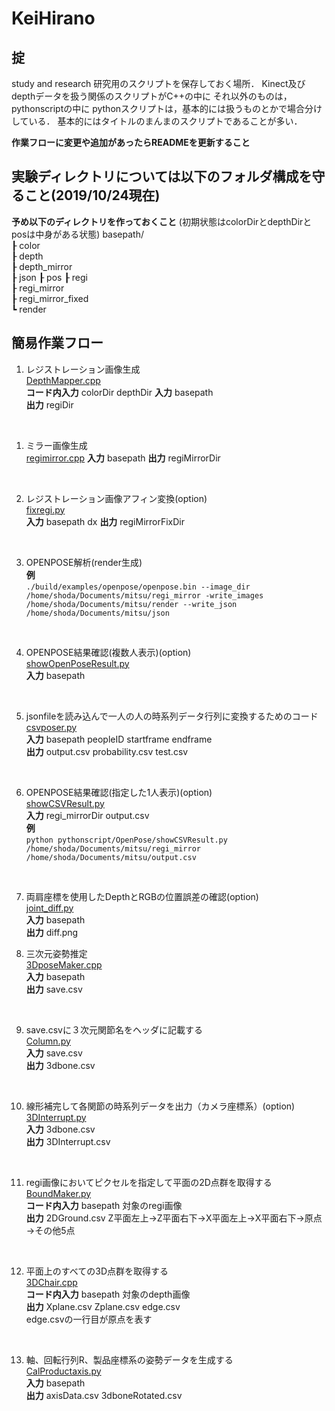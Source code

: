 # KeiHirano

## 掟
study and research
研究用のスクリプトを保存しておく場所．
Kinect及びdepthデータを扱う関係のスクリプトがC++の中に
それ以外のものは，pythonscriptの中に
pythonスクリプトは，基本的には扱うものとかで場合分けしている．
基本的にはタイトルのまんまのスクリプトであることが多い．

__作業フローに変更や追加があったらREADMEを更新すること__

## 実験ディレクトリについては以下のフォルダ構成を守ること(2019/10/24現在)
__予め以下のディレクトリを作っておくこと__
(初期状態はcolorDirとdepthDirとposは中身がある状態)
basepath/  
┠  color  
┠  depth  
┠  depth_mirror  
┠  json
┠  pos
┠  regi  
┠  regi_mirror  
┠  regi_mirror_fixed  
┗  render

## 簡易作業フロー 
 
1. レジストレーション画像生成  
[DepthMapper.cpp](C++script/DepthMapper.cpp)    
__コード内入力__ colorDir depthDir
__入力__ basepath  
__出力__ regiDir 
<br>

1. ミラー画像生成  
[regimirror.cpp](regimirror) 
__入力__ basepath
__出力__ regiMirrorDir 
<br>

2. レジストレーション画像アフィン変換(option)  
[fixregi.py](pythonscript/ImageTool/fixregi.py)  
__入力__ basepath dx
__出力__ regiMirrorFixDir  
<br>

3. OPENPOSE解析(render生成)   
__例__  
`./build/examples/openpose/openpose.bin --image_dir /home/shoda/Documents/mitsu/regi_mirror -write_images /home/shoda/Documents/mitsu/render --write_json /home/shoda/Documents/mitsu/json`
<br>

4. OPENPOSE結果確認(複数人表示)(option)  
[showOpenPoseResult.py](pythonscript/OpenPose/showOpenPoseResult.py)  
__入力__ basepath  
<br>

5. jsonfileを読み込んで一人の人の時系列データ行列に変換するためのコード  
[csvposer.py](pythonscript/csvpose/csvposer.py)  
__入力__ basepath peopleID startframe endframe  
__出力__ output.csv probability.csv test.csv
<br>

6. OPENPOSE結果確認(指定した1人表示)(option)  
[showCSVResult.py](pythonscript/OpenPose/showCSVResult.py)  
__入力__ regi_mirrorDir output.csv  
__例__   
`python pythonscript/OpenPose/showCSVResult.py /home/shoda/Documents/mitsu/regi_mirror /home/shoda/Documents/mitsu/output.csv`
<br>

7. 両肩座標を使用したDepthとRGBの位置誤差の確認(option)   
[joint_diff.py](pythonscript/ImageTool/joint_diff.py)  
__入力__ basepath  
__出力__ diff.png

8. 三次元姿勢推定  
[3DposeMaker.cpp](C++script/3DPoseMaker.cpp)  
__入力__ basepath  
__出力__ save.csv   
<br>

9. save.csvに３次元関節名をヘッダに記載する  
[Column.py](pythonscript/Liner/Column.py)  
__入力__ save.csv   
__出力__ 3dbone.csv  
<br>

10. 線形補完して各関節の時系列データを出力（カメラ座標系）(option)  
[3DInterrupt.py](pythonscript/Liner/3DInterrupt.py)  
__入力__ 3dbone.csv  
__出力__ 3DInterrupt.csv  
<br>

11. regi画像においてピクセルを指定して平面の2D点群を取得する  
[BoundMaker.py](C++script/BoundMaker.cpp)  
__コード内入力__ basepath 対象のregi画像  
__出力__ 2DGround.csv
Z平面左上→Z平面右下→X平面左上→X平面右下→原点→その他5点  
<br>

12. 平面上のすべての3D点群を取得する  
[3DChair.cpp](C++script/3DChair.cpp)  
__コード内入力__ basepath 対象のdepth画像  
__出力__ Xplane.csv Zplane.csv edge.csv  
edge.csvの一行目が原点を表す  
<br>

13. 軸、回転行列R、製品座標系の姿勢データを生成する  
[CalProductaxis.py](pythonscript/GroundCal/CalProductaxis.py)  
__入力__ basepath  
__出力__ axisData.csv 3dboneRotated.csv 

